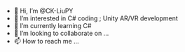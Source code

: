 - 👋 Hi, I’m @CK-LiuPY
- 👀 I’m interested in C# coding ; Unity AR/VR development
- 🌱 I’m currently learning C#
- 💞️ I’m looking to collaborate on ...
- 📫 How to reach me ...

<!---
CK-LiuPY/CK-LiuPY is a ✨ special ✨ repository because its `README.md` (this file) appears on your GitHub profile.
You can click the Preview link to take a look at your changes.
--->
